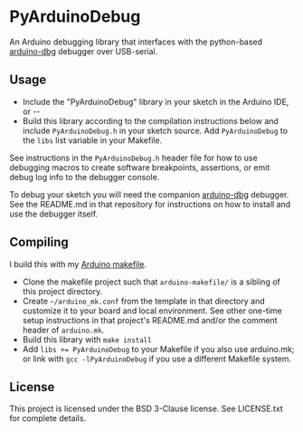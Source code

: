 
PyArduinoDebug
==============

An Arduino debugging library that interfaces with the python-based
[arduino-dbg](https://github.com/kimballa/arduino-dbg) debugger over USB-serial.

Usage
-----

* Include the "PyArduinoDebug" library in your sketch in the Arduino IDE, or --
* Build this library according to the compilation instructions below and include `PyArduinoDebug.h`
  in your sketch source. Add `PyArduinoDebug` to the `libs` list variable in your Makefile.

See instructions in the `PyArduinoDebug.h` header file for how to use debugging macros to create
software breakpoints, assertions, or emit debug log info to the debugger console.

To debug your sketch you will need the companion
[arduino-dbg](https://github.com/kimballa/arduino-dbg) debugger. See the README.md in
that repository for instructions on how to install and use the debugger itself.

Compiling
---------

I build this with my [Arduino makefile](https://github.com/kimballa/arduino-makefile).

* Clone the makefile project such that `arduino-makefile/` is a sibling of this project directory.
* Create `~/arduino_mk.conf` from the template in that directory and customize it to your board
  and local environment. See other one-time setup instructions in that project's README.md and/or
  the comment header of `arduino.mk`.
* Build this library with `make install`
* Add `libs += PyArduinoDebug` to your Makefile if you also use arduino.mk; or link with
  `gcc -lPyArduinoDebug` if you use a different Makefile system.

License
-------

This project is licensed under the BSD 3-Clause license. See LICENSE.txt for complete details.
